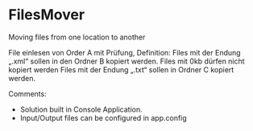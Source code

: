 # FilesMover

Moving files from one location to another

File einlesen von Order A mit Prüfung,
Definition: 
Files mit der Endung „.xml“ sollen in den Ordner B kopiert werden. 
Files mit 0kb dürfen nicht kopiert werden Files mit der Endung „.txt“ 
sollen in Ordner C kopiert werden.

Comments:
* Solution built in Console Application.
* Input/Output files can be configured in app.config
